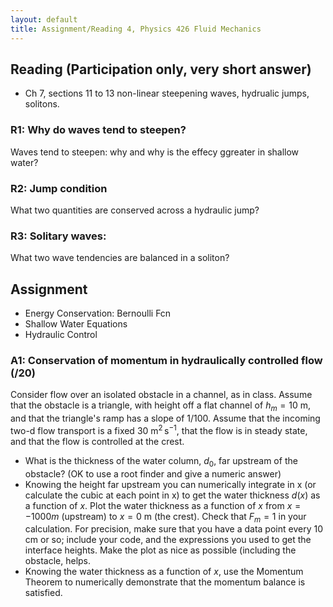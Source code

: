```yaml
---
layout: default
title: Assignment/Reading 4, Physics 426 Fluid Mechanics
---
```



## Reading (Participation only, very short answer)

  - Ch 7, sections 11 to 13 non-linear steepening waves, hydrualic jumps, solitons.  


### R1: Why do waves tend to steepen?  

Waves tend to steepen: why and why is the effecy ggreater in shallow water?

### R2: Jump condition

What two quantities are conserved across a hydraulic jump?

### R3: Solitary waves:

What two wave tendencies are balanced in a soliton?

## Assignment

 - Energy Conservation: Bernoulli Fcn
 - Shallow Water Equations
 - Hydraulic Control

### A1: Conservation of momentum in hydraulically controlled flow  (/20)

  Consider flow over an isolated obstacle in a channel, as in class.  Assume that the obstacle is a triangle, with height off a flat channel of $h_m = 10\ \mathrm{m}$, and that the triangle's ramp has a slope of 1/100.  Assume that the incoming two-d flow transport is a fixed $30\ \mathrm{m^2\,s^{-1}}$, that the flow is in steady state, and that the flow is controlled at the crest.

  - What is the thickness of the water column, $d_0$, far upstream of the obstacle?  (OK to use a root finder and give a numeric answer)
  - Knowing the height far upstream you can numerically integrate in x (or calculate the cubic at each point in x) to get the water thickness $d(x)$ as a function of $x$.  Plot the water thickness as a function of $x$ from $x=-1000 m$ (upstream) to $x=0\ \mathrm{m}$ (the crest).  Check that $F_m = 1$ in your calculation.  For precision, make sure that you have a data point every 10 cm or so; include your code, and the expressions you used to get the interface heights.  Make the plot as nice as possible (including the obstacle, helps.  
  -  Knowing the water thickness as a function of $x$, use the Momentum Theorem to numerically demonstrate that the momentum balance is satisfied.
